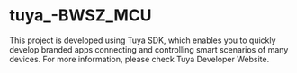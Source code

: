 # tuya_-BWSZ_MCU
This project is developed using Tuya SDK, which enables you to quickly develop branded apps connecting and controlling smart scenarios of many devices. 
For more information, please check Tuya Developer Website. 
